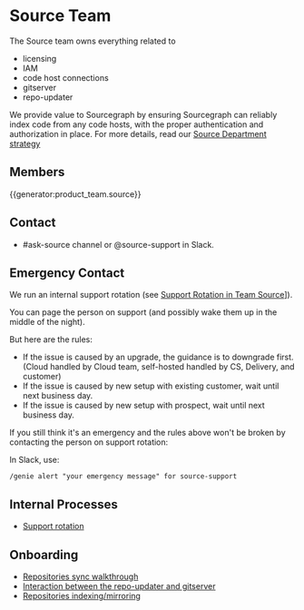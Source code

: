 # Source Team

The Source team owns everything related to

- licensing
- IAM
- code host connections
- gitserver
- repo-updater

We provide value to Sourcegraph by ensuring Sourcegraph can reliably index code from any code hosts, with the proper authentication and authorization in place. For more details, read our [Source Department strategy](strategy.md)

## Members

{{generator:product_team.source}}

## Contact

- #ask-source channel or @source-support in Slack.

## Emergency Contact

We run an internal support rotation (see [Support Rotation in Team Source](support_rotation.md)]).

You can page the person on support (and possibly wake them up in the middle of the night).

But here are the rules:

- If the issue is caused by an upgrade, the guidance is to downgrade first. (Cloud handled by Cloud team, self-hosted handled by CS, Delivery, and customer)
- If the issue is caused by new setup with existing customer, wait until next business day.
- If the issue is caused by new setup with prospect, wait until next business day.

If you still think it's an emergency and the rules above won't be broken by contacting the person on support rotation:

In Slack, use:

```
/genie alert "your emergency message" for source-support
```

## Internal Processes

- [Support rotation](support_rotation.md)

## Onboarding

- [Repositories sync walkthrough](https://drive.google.com/file/d/1pSkypoDBKOz32eFqEOZirsgLHNz0mvmr/view)
- [Interaction between the repo-updater and gitserver](https://drive.google.com/file/d/1YkNCwQPsgWV98i2Y6qfM75EHA8lrjqgX/view)
- [Repositories indexing/mirroring](https://drive.google.com/file/d/181pPnqQIHhUEvxvg7Dp5_K6yV24CbxaV/view)
